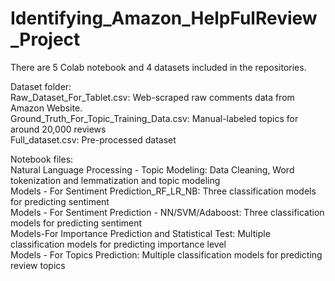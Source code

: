 # Identifying_Amazon_HelpFulReview_Project
There are 5 Colab notebook and 4 datasets included in the repositories.
  
Dataset folder:  
Raw_Dataset_For_Tablet.csv: Web-scraped raw comments data from Amazon Website.  
Ground_Truth_For_Topic_Training_Data.csv: Manual-labeled topics for around 20,000 reviews  
Full_dataset.csv: Pre-processed dataset  
  
Notebook files:  
Natural Language Processing - Topic Modeling: Data Cleaning, Word tokenization and lemmatization and topic modeling  
Models - For Sentiment Prediction_RF_LR_NB: Three classification models for predicting sentiment  
Models - For Sentiment Prediction - NN/SVM/Adaboost: Three classification models for predicting sentiment  
Models-For Importance Prediction and Statistical Test: Multiple classification models for predicting importance level  
Models - For Topics Prediction: Multiple classification models for predicting review topics  

